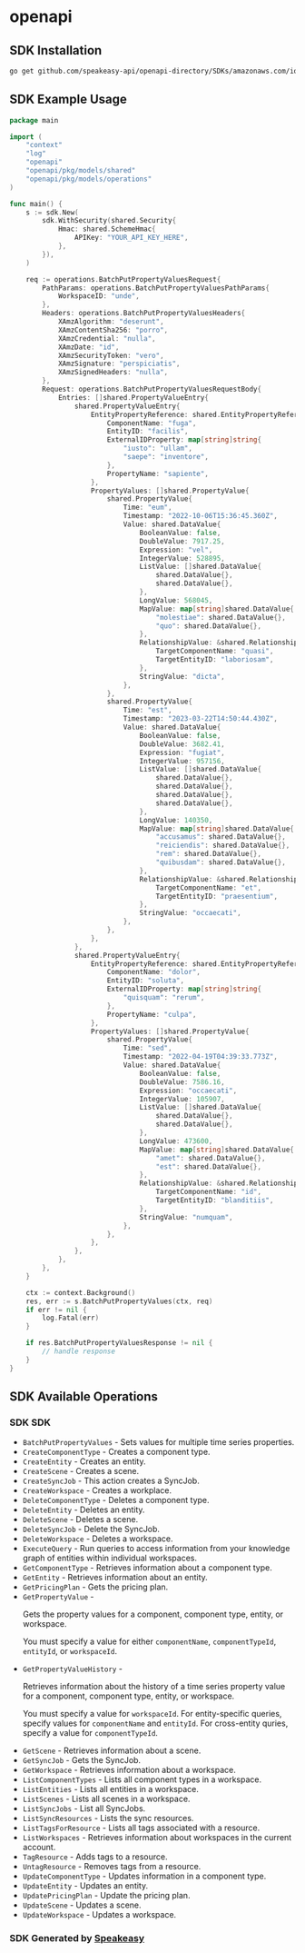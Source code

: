 # openapi

<!-- Start SDK Installation -->
## SDK Installation

```bash
go get github.com/speakeasy-api/openapi-directory/SDKs/amazonaws.com/iottwinmaker/2021-11-29/go
```
<!-- End SDK Installation -->

## SDK Example Usage
<!-- Start SDK Example Usage -->
```go
package main

import (
    "context"
    "log"
    "openapi"
    "openapi/pkg/models/shared"
    "openapi/pkg/models/operations"
)

func main() {
    s := sdk.New(
        sdk.WithSecurity(shared.Security{
            Hmac: shared.SchemeHmac{
                APIKey: "YOUR_API_KEY_HERE",
            },
        }),
    )

    req := operations.BatchPutPropertyValuesRequest{
        PathParams: operations.BatchPutPropertyValuesPathParams{
            WorkspaceID: "unde",
        },
        Headers: operations.BatchPutPropertyValuesHeaders{
            XAmzAlgorithm: "deserunt",
            XAmzContentSha256: "porro",
            XAmzCredential: "nulla",
            XAmzDate: "id",
            XAmzSecurityToken: "vero",
            XAmzSignature: "perspiciatis",
            XAmzSignedHeaders: "nulla",
        },
        Request: operations.BatchPutPropertyValuesRequestBody{
            Entries: []shared.PropertyValueEntry{
                shared.PropertyValueEntry{
                    EntityPropertyReference: shared.EntityPropertyReference{
                        ComponentName: "fuga",
                        EntityID: "facilis",
                        ExternalIDProperty: map[string]string{
                            "iusto": "ullam",
                            "saepe": "inventore",
                        },
                        PropertyName: "sapiente",
                    },
                    PropertyValues: []shared.PropertyValue{
                        shared.PropertyValue{
                            Time: "eum",
                            Timestamp: "2022-10-06T15:36:45.360Z",
                            Value: shared.DataValue{
                                BooleanValue: false,
                                DoubleValue: 7917.25,
                                Expression: "vel",
                                IntegerValue: 528895,
                                ListValue: []shared.DataValue{
                                    shared.DataValue{},
                                    shared.DataValue{},
                                },
                                LongValue: 568045,
                                MapValue: map[string]shared.DataValue{
                                    "molestiae": shared.DataValue{},
                                    "quo": shared.DataValue{},
                                },
                                RelationshipValue: &shared.RelationshipValue{
                                    TargetComponentName: "quasi",
                                    TargetEntityID: "laboriosam",
                                },
                                StringValue: "dicta",
                            },
                        },
                        shared.PropertyValue{
                            Time: "est",
                            Timestamp: "2023-03-22T14:50:44.430Z",
                            Value: shared.DataValue{
                                BooleanValue: false,
                                DoubleValue: 3682.41,
                                Expression: "fugiat",
                                IntegerValue: 957156,
                                ListValue: []shared.DataValue{
                                    shared.DataValue{},
                                    shared.DataValue{},
                                    shared.DataValue{},
                                    shared.DataValue{},
                                },
                                LongValue: 140350,
                                MapValue: map[string]shared.DataValue{
                                    "accusamus": shared.DataValue{},
                                    "reiciendis": shared.DataValue{},
                                    "rem": shared.DataValue{},
                                    "quibusdam": shared.DataValue{},
                                },
                                RelationshipValue: &shared.RelationshipValue{
                                    TargetComponentName: "et",
                                    TargetEntityID: "praesentium",
                                },
                                StringValue: "occaecati",
                            },
                        },
                    },
                },
                shared.PropertyValueEntry{
                    EntityPropertyReference: shared.EntityPropertyReference{
                        ComponentName: "dolor",
                        EntityID: "soluta",
                        ExternalIDProperty: map[string]string{
                            "quisquam": "rerum",
                        },
                        PropertyName: "culpa",
                    },
                    PropertyValues: []shared.PropertyValue{
                        shared.PropertyValue{
                            Time: "sed",
                            Timestamp: "2022-04-19T04:39:33.773Z",
                            Value: shared.DataValue{
                                BooleanValue: false,
                                DoubleValue: 7586.16,
                                Expression: "occaecati",
                                IntegerValue: 105907,
                                ListValue: []shared.DataValue{
                                    shared.DataValue{},
                                    shared.DataValue{},
                                },
                                LongValue: 473600,
                                MapValue: map[string]shared.DataValue{
                                    "amet": shared.DataValue{},
                                    "est": shared.DataValue{},
                                },
                                RelationshipValue: &shared.RelationshipValue{
                                    TargetComponentName: "id",
                                    TargetEntityID: "blanditiis",
                                },
                                StringValue: "numquam",
                            },
                        },
                    },
                },
            },
        },
    }

    ctx := context.Background()
    res, err := s.BatchPutPropertyValues(ctx, req)
    if err != nil {
        log.Fatal(err)
    }

    if res.BatchPutPropertyValuesResponse != nil {
        // handle response
    }
}
```
<!-- End SDK Example Usage -->

<!-- Start SDK Available Operations -->
## SDK Available Operations

### SDK SDK

* `BatchPutPropertyValues` - Sets values for multiple time series properties.
* `CreateComponentType` - Creates a component type.
* `CreateEntity` - Creates an entity.
* `CreateScene` - Creates a scene.
* `CreateSyncJob` - This action creates a SyncJob.
* `CreateWorkspace` - Creates a workplace.
* `DeleteComponentType` - Deletes a component type.
* `DeleteEntity` - Deletes an entity.
* `DeleteScene` - Deletes a scene.
* `DeleteSyncJob` - Delete the SyncJob.
* `DeleteWorkspace` - Deletes a workspace.
* `ExecuteQuery` - Run queries to access information from your knowledge graph of entities within individual workspaces.
* `GetComponentType` - Retrieves information about a component type.
* `GetEntity` - Retrieves information about an entity.
* `GetPricingPlan` - Gets the pricing plan.
* `GetPropertyValue` - <p>Gets the property values for a component, component type, entity, or workspace.</p> <p>You must specify a value for either <code>componentName</code>, <code>componentTypeId</code>, <code>entityId</code>, or <code>workspaceId</code>.</p>
* `GetPropertyValueHistory` - <p>Retrieves information about the history of a time series property value for a component, component type, entity, or workspace.</p> <p>You must specify a value for <code>workspaceId</code>. For entity-specific queries, specify values for <code>componentName</code> and <code>entityId</code>. For cross-entity quries, specify a value for <code>componentTypeId</code>.</p>
* `GetScene` - Retrieves information about a scene.
* `GetSyncJob` - Gets the SyncJob.
* `GetWorkspace` - Retrieves information about a workspace.
* `ListComponentTypes` - Lists all component types in a workspace.
* `ListEntities` - Lists all entities in a workspace.
* `ListScenes` - Lists all scenes in a workspace.
* `ListSyncJobs` - List all SyncJobs.
* `ListSyncResources` - Lists the sync resources.
* `ListTagsForResource` - Lists all tags associated with a resource.
* `ListWorkspaces` - Retrieves information about workspaces in the current account.
* `TagResource` - Adds tags to a resource.
* `UntagResource` - Removes tags from a resource.
* `UpdateComponentType` - Updates information in a component type.
* `UpdateEntity` - Updates an entity.
* `UpdatePricingPlan` - Update the pricing plan.
* `UpdateScene` - Updates a scene.
* `UpdateWorkspace` - Updates a workspace.
<!-- End SDK Available Operations -->

### SDK Generated by [Speakeasy](https://docs.speakeasyapi.dev/docs/using-speakeasy/client-sdks)
